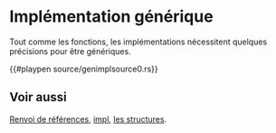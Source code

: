 # Implémentation générique

Tout comme les fonctions, les implémentations nécessitent quelques précisions pour être génériques.

{{#playpen source/genimplsource0.rs}}

## Voir aussi

[Renvoi de références][ref_return], [impl][impl], [les structures][struct].

[ref_return]: ../chapitre13/fonctions.html
[impl]: ../chapitre8/methodes.html
[struct]: ../chapitre3/struct.html
